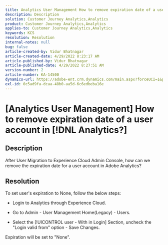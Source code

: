 ```yaml
---
title: Analytics User Management How to remove expiration date of a user account in [!DNL Analytics?]
description: Description
solution: Customer Journey Analytics,Analytics
product: Customer Journey Analytics,Analytics
applies-to: Customer Journey Analytics,Analytics
keywords: KCS
resolution: Resolution
internal-notes: null
bug: false
article-created-by: Vidur Bhatnagar
article-created-date: 4/29/2022 8:23:17 AM
article-published-by: Vidur Bhatnagar
article-published-date: 4/29/2022 8:27:51 AM
version-number: 2
article-number: KA-14500
dynamics-url: https://adobe-ent.crm.dynamics.com/main.aspx?forceUCI=1&pagetype=entityrecord&etn=knowledgearticle&id=e522219b-95c7-ec11-a7b6-0022480a1de4
exl-id: 0c5ad9fa-dcaa-48b0-aa5d-6c6edbeba16e
---
```

# [Analytics User Management] How to remove expiration date of a user account in [!DNL Analytics?]

## Description


After User Migration to Experience Cloud Admin Console, how can we remove the expiration date for a user account in Adobe Analytics?


## Resolution


To set user's expiration to None, follow the below steps:

- Login to Analytics through Experience Cloud.


- Go to Admin - User Management Home(Legacy) - Users.


- Select the [!UICONTROL user - With in Login] Section, uncheck the "Login valid from" option - Save Changes.


Expiration will be set to "None".
